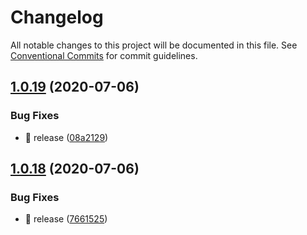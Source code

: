 # Changelog

All notable changes to this project will be documented in this file. See
[Conventional Commits](https://conventionalcommits.org) for commit guidelines.

## [1.0.19](https://github.com/ng-apimock/protractor-plugin/compare/v1.0.18...v1.0.19) (2020-07-06)


### Bug Fixes

* 🐛 release ([08a2129](https://github.com/ng-apimock/protractor-plugin/commit/08a21294cec7ef99040a474afea01ad310e4e9d9))

## [1.0.18](https://github.com/ng-apimock/protractor-plugin/compare/v1.0.17...v1.0.18) (2020-07-06)


### Bug Fixes

* 🐛 release ([7661525](https://github.com/ng-apimock/protractor-plugin/commit/76615259c86b41643a1a43d1f71d2a8686652c0b))

